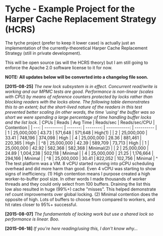 Tyche - Example Project for the Harper Cache Replacement Strategy (HCRS)
=====

The tyche project (prefer to keep it lower case) is actually just an implementation of the currently-theoretical Harper Cache Replacement Strategy (still in private development).

This will be open source (as will the HCRS theory) but I am still going to enforce the Apache 2.0 software license to it for now.

**NOTE:  All updates below will be converted into a changelog file soon.**

**[2015-08-25]**
*The new lock subsystem is in effect.  Concurrent read/write is working and our MPMC tests are good.  Performance is non-linear (scales with CPU) by means of reference counters protected by locks rather than blocking readers with the locks alone. The following table demonstrates this to an extent; but the short-lived nature of the readers in this test prevented better scaling (in other words, the time 'using' the buffer was so short we were spending a large percentage of time handling buffer locks and the list lock.*
| CPUs |      Reads | Avg Time | Reads/sec | Reads/sec/CPU | Contention |
| ---: | ---------: | -------: | --------: | ------------: | ---------- |
|    1 | 25,000,000 |    43.73 |   571,648 |       571,648 | High(1)    |
|    2 | 25,000,000 |    33.41 |   748,196 |       374,098 | High       |
|    4 | 25,000,000 |    28.36 |   881,461 |       220,365 | High       |
|   ^8 | 25,000,000 |    42.39 |   589,709 |        73,713 | High       |
|    1 | 25,000,000 |    42.92 |   582,368 |       582,368 | Minimal(2) |
|    2 | 25,000,000 |    24.89 | 1,004,238 |       502,118 | Minimal    |
|    4 | 25,000,000 |    21.25 | 1,176,664 |       294,166 | Minimal    |
|   ^8 | 25,000,000 |    30.41 |   822,052 |       102,756 | Minimal    |
^ The test platform was a VM.  8 vCPU started running into pCPU scheduling overhead and did more harm than good.  Even 4 vCPU was starting to show signs of inefficiency.
(1) High contention means I purpose created a high worker-to-buffer pool size.  In other words I made thousands of worker threads and they could only select from 100 buffers.  Draining the list this low also resulted in huge (99%+) cache "misses".  This helped demonstrate ref count improvements over global locking.
(2) Minimal contention does the opposite of high.  Lots of buffers to choose from compared to workers, and hit rates closer to 95%+ successful.

**[2015-08-07]**
*The fundamentals of locking work but use a shared lock so performance is linear.  Boo.*

**[2015-06-18]**
*If you're here reading/using this, I don't know why...*

